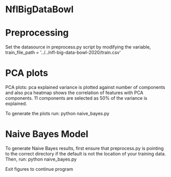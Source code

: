 # NflBigDataBowl

# Preprocessing
Set the datasource in preprocess.py script by modifying the variable,  train_file_path = '../../nfl-big-data-bowl-2020/train.csv'

# PCA plots
PCA plots: pca explained variance is plotted against number of components and also
pca heatmap shows the correlation of features with PCA components. 11 components are
selected as 50% of the variance is explained.

To generate the plots run:
python naive_bayes.py

# Naive Bayes Model
To generate Naive Bayes results, first ensure that preprocess.py is pointing to the correct directory if the default is not the location of your training data. Then, run:
python naive_bayes.py

Exit figures to continue program
